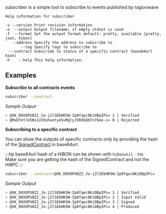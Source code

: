 
subscriber is a simple tool to subscribe to events published by tagionwave

```
Help information for subscriber

-v --version Print revision information
-o  --output Output filename; if empty stdout is used
-f  --format Set the output format default: pretty, available [pretty, json, hibon]
   --address Specify the address to subscribe to
       --tag Specify tags to subscribe to
  --contract Subscribe to status of a specific contract (base64url hash)
-h    --help This help information.
```

## Examples

**Subscribe to all contracts events**

```bash
subscriber --contract
```

*Sample Output*

```bash
> @XK_D0XOPU0Z2_Jo-j2lSEbHK5W-Ip0fqec8KiOBpIPc= 1 | Verified
> @MxDfet7e5Ns1oI9uhxety4SuMglyJ5RdGQ6Tn7bee-c= 0 | Rejected
```


**Subscribing to a specific contract**

You can show the outputs of specific contracts only 
by providing the hash of the [SignedContract](/tech/protocols/transactions/contract#signed-contractssc) in base64url.

:::tip
base64url hash of a HiBON can be shown with `hibonutil -tHc`  
Make sure you are getting the hash of the SignedContract and not the HiRPC
:::

```bash
subscriber --contract=@XK_D0XOPU0Z2_Jo-j2lSEbHK5W-Ip0fqec8KiOBpIPc=
```

*Sample Output*
```bash
> @XK_D0XOPU0Z2_Jo-j2lSEbHK5W-Ip0fqec8KiOBpIPc= 1 | Verified
> @XK_D0XOPU0Z2_Jo-j2lSEbHK5W-Ip0fqec8KiOBpIPc= 2 | Input Valid
> @XK_D0XOPU0Z2_Jo-j2lSEbHK5W-Ip0fqec8KiOBpIPc= 3 | Signed
> @XK_D0XOPU0Z2_Jo-j2lSEbHK5W-Ip0fqec8KiOBpIPc= 4 | Produced
```
